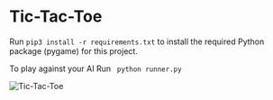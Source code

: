 # Tic-Tac-Toe

<p> Run <code>pip3 install -r requirements.txt</code> to install the required Python package (pygame) for this project. </p>

<p> To play against your AI Run  <code> python runner.py </code> </p>



![Tic-Tac-Toe](https://github.com/hamidezrb/Tic-Tac-Toe/assets/108920011/596c7bda-91fb-458e-abe6-9b1bbbc62643)
